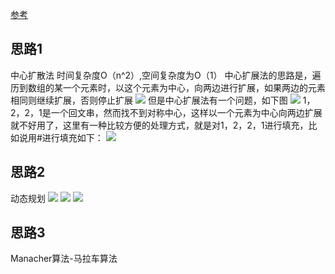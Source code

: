 [参考](https://mp.weixin.qq.com/s/Jzallu358fncX4hOnASrbQ)


## 思路1
中心扩散法
时间复杂度O（n^2）,空间复杂度为O（1）
中心扩展法的思路是，遍历到数组的某一个元素时，以这个元素为中心，向两边进行扩展，如果两边的元素相同则继续扩展，否则停止扩展
![](https://youpaiyun.zongqilive.cn/image/20210109101503.png)
但是中心扩展法有一个问题，如下图
![](https://youpaiyun.zongqilive.cn/image/20210109101517.png)
1，2，2，1是一个回文串，然而找不到对称中心，这样以一个元素为中心向两边扩展就不好用了，这里有一种比较方便的处理方式，就是对1，2，2，1进行填充，比如说用#进行填充如下：
![](https://youpaiyun.zongqilive.cn/image/20210109101530.png)




##  思路2
动态规划
![](https://youpaiyun.zongqilive.cn/image/20210109111116.png)
![](https://youpaiyun.zongqilive.cn/image/20210109111454.png)
![](https://youpaiyun.zongqilive.cn/image/20210109111949.png)




## 思路3
Manacher算法-马拉车算法
